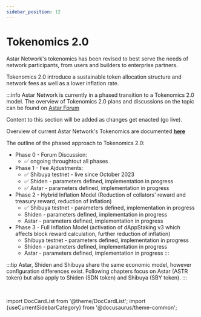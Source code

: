 ```yaml
---
sidebar_position: 12
---
```

# Tokenomics 2.0

Astar Network's tokenomics has been revised to best serve the needs of network participants, from users and builders to enterprise partners.

Tokenomics 2.0 introduce a sustainable token allocation structure and network fees as well as a lower inflation rate.

:::info
Astar Network is currently in a phased transition to a Tokenomics 2.0 model. The overview of Tokenomics 2.0 plans and discussions on the topic can be found on [Astar Forum](https://forum.astar.network/t/astar-tokenomics-2-0-a-dynamically-adjusted-inflation/4924)

Content to this section will be added as changes get enacted (go live).

Overview of current Astar Network's Tokenomics are documented **[here](../tokenomics)**

The outline of the phased approach to Tokenomics 2.0:
- Phase 0 - Forum Discussion: 
    - ✅ ongoing throughtout all phases
- Phase 1 - Fee Ajdustments:
    - ✅ Shibuya testnet - live since October 2023
    - ✅ Shiden - parameters defined, implementation in progress
    - ✅ Astar - parameters defined, implementation in progress
- Phase 2 - Hybrid Inflation Model (Reduction of collators' reward and treasury reward, reduction of inflation)
    - ✅ Shibuya testnet - parameters defined, implementation in progress
    - Shiden - parameters defined, implementation in progress
    - Astar - parameters defined, implementation in progress
- Phase 3 - Full Inflation Model (activation of dAppStaking v3 which affects block reward calculation, further reduction of inflation)
    - Shibuya testnet - parameters defined, implementation in progress
    - Shiden - parameters defined, implementation in progress
    - Astar - parameters defined, implementation in progress
:::

:::tip
Astar, Shiden and Shibuya share the same economic model, however configuration differences exist. Following chapters focus on Astar (ASTR token) but also apply to Shiden (SDN token) and Shibuya (SBY token).
:::


<br/>

import DocCardList from '@theme/DocCardList';
import {useCurrentSidebarCategory} from '@docusaurus/theme-common';

<DocCardList items={useCurrentSidebarCategory().items}/>

